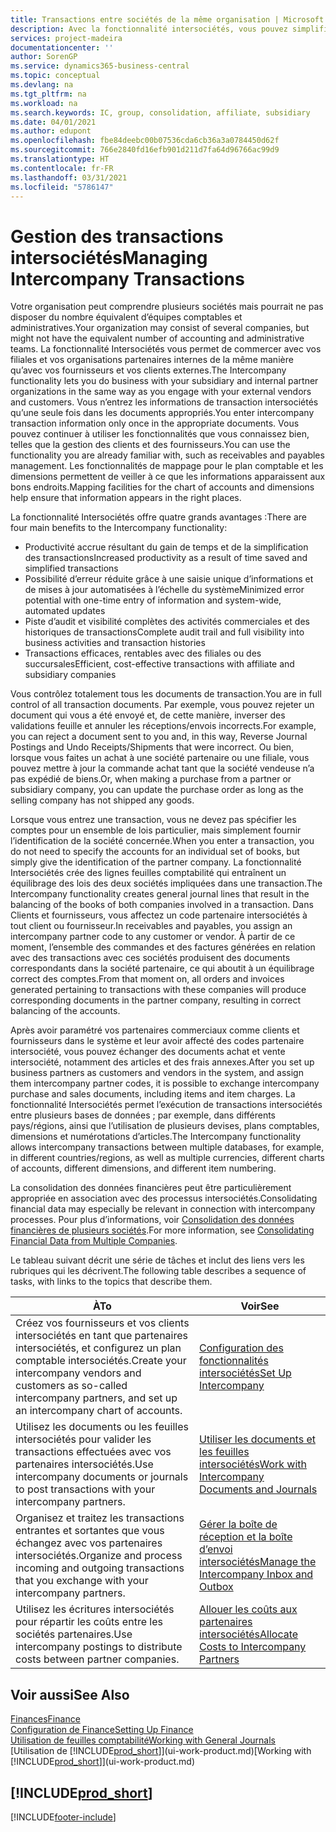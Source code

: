 ```yaml
---
title: Transactions entre sociétés de la même organisation | Microsoft Docs
description: Avec la fonctionnalité intersociétés, vous pouvez simplifier les processus et les transactions entre sociétés appartenant à la même organisation.
services: project-madeira
documentationcenter: ''
author: SorenGP
ms.service: dynamics365-business-central
ms.topic: conceptual
ms.devlang: na
ms.tgt_pltfrm: na
ms.workload: na
ms.search.keywords: IC, group, consolidation, affiliate, subsidiary
ms.date: 04/01/2021
ms.author: edupont
ms.openlocfilehash: fbe84deebc00b07536cda6cb36a3a0784450d62f
ms.sourcegitcommit: 766e2840fd16efb901d211d7fa64d96766ac99d9
ms.translationtype: HT
ms.contentlocale: fr-FR
ms.lasthandoff: 03/31/2021
ms.locfileid: "5786147"
---
```

# <a name="managing-intercompany-transactions"></a><span data-ttu-id="965de-103">Gestion des transactions intersociétés</span><span class="sxs-lookup"><span data-stu-id="965de-103">Managing Intercompany Transactions</span></span>
<span data-ttu-id="965de-104">Votre organisation peut comprendre plusieurs sociétés mais pourrait ne pas disposer du nombre équivalent d’équipes comptables et administratives.</span><span class="sxs-lookup"><span data-stu-id="965de-104">Your organization may consist of several companies, but might not have the equivalent number of accounting and administrative teams.</span></span> <span data-ttu-id="965de-105">La fonctionnalité Intersociétés vous permet de commercer avec vos filiales et vos organisations partenaires internes de la même manière qu’avec vos fournisseurs et vos clients externes.</span><span class="sxs-lookup"><span data-stu-id="965de-105">The Intercompany functionality lets you do business with your subsidiary and internal partner organizations in the same way as you engage with your external vendors and customers.</span></span> <span data-ttu-id="965de-106">Vous n’entrez les informations de transaction intersociétés qu’une seule fois dans les documents appropriés.</span><span class="sxs-lookup"><span data-stu-id="965de-106">You enter intercompany transaction information only once in the appropriate documents.</span></span> <span data-ttu-id="965de-107">Vous pouvez continuer à utiliser les fonctionnalités que vous connaissez bien, telles que la gestion des clients et des fournisseurs.</span><span class="sxs-lookup"><span data-stu-id="965de-107">You can use the functionality you are already familiar with, such as receivables and payables management.</span></span> <span data-ttu-id="965de-108">Les fonctionnalités de mappage pour le plan comptable et les dimensions permettent de veiller à ce que les informations apparaissent aux bons endroits.</span><span class="sxs-lookup"><span data-stu-id="965de-108">Mapping facilities for the chart of accounts and dimensions help ensure that information appears in the right places.</span></span>  

<span data-ttu-id="965de-109">La fonctionnalité Intersociétés offre quatre grands avantages :</span><span class="sxs-lookup"><span data-stu-id="965de-109">There are four main benefits to the Intercompany functionality:</span></span>  

- <span data-ttu-id="965de-110">Productivité accrue résultant du gain de temps et de la simplification des transactions</span><span class="sxs-lookup"><span data-stu-id="965de-110">Increased productivity as a result of time saved and simplified transactions</span></span>  
- <span data-ttu-id="965de-111">Possibilité d’erreur réduite grâce à une saisie unique d’informations et de mises à jour automatisées à l’échelle du système</span><span class="sxs-lookup"><span data-stu-id="965de-111">Minimized error potential with one-time entry of information and system-wide, automated updates</span></span>  
- <span data-ttu-id="965de-112">Piste d’audit et visibilité complètes des activités commerciales et des historiques de transactions</span><span class="sxs-lookup"><span data-stu-id="965de-112">Complete audit trail and full visibility into business activities and transaction histories</span></span>  
- <span data-ttu-id="965de-113">Transactions efficaces, rentables avec des filiales ou des succursales</span><span class="sxs-lookup"><span data-stu-id="965de-113">Efficient, cost-effective transactions with affiliate and subsidiary companies</span></span>  

<span data-ttu-id="965de-114">Vous contrôlez totalement tous les documents de transaction.</span><span class="sxs-lookup"><span data-stu-id="965de-114">You are in full control of all transaction documents.</span></span> <span data-ttu-id="965de-115">Par exemple, vous pouvez rejeter un document qui vous a été envoyé et, de cette manière, inverser des validations feuille et annuler les réceptions/envois incorrects.</span><span class="sxs-lookup"><span data-stu-id="965de-115">For example, you can reject a document sent to you and, in this way, Reverse Journal Postings and Undo Receipts/Shipments that were incorrect.</span></span> <span data-ttu-id="965de-116">Ou bien, lorsque vous faites un achat à une société partenaire ou une filiale, vous pouvez mettre à jour la commande achat tant que la société vendeuse n’a pas expédié de biens.</span><span class="sxs-lookup"><span data-stu-id="965de-116">Or, when making a purchase from a partner or subsidiary company, you can update the purchase order as long as the selling company has not shipped any goods.</span></span>  

<span data-ttu-id="965de-117">Lorsque vous entrez une transaction, vous ne devez pas spécifier les comptes pour un ensemble de lois particulier, mais simplement fournir l’identification de la société concernée.</span><span class="sxs-lookup"><span data-stu-id="965de-117">When you enter a transaction, you do not need to specify the accounts for an individual set of books, but simply give the identification of the partner company.</span></span> <span data-ttu-id="965de-118">La fonctionnalité Intersociétés crée des lignes feuilles comptabilité qui entraînent un équilibrage des lois des deux sociétés impliquées dans une transaction.</span><span class="sxs-lookup"><span data-stu-id="965de-118">The Intercompany functionality creates general journal lines that result in the balancing of the books of both companies involved in a transaction.</span></span> <span data-ttu-id="965de-119">Dans Clients et fournisseurs, vous affectez un code partenaire intersociétés à tout client ou fournisseur.</span><span class="sxs-lookup"><span data-stu-id="965de-119">In receivables and payables, you assign an intercompany partner code to any customer or vendor.</span></span> <span data-ttu-id="965de-120">À partir de ce moment, l’ensemble des commandes et des factures générées en relation avec des transactions avec ces sociétés produisent des documents correspondants dans la société partenaire, ce qui aboutit à un équilibrage correct des comptes.</span><span class="sxs-lookup"><span data-stu-id="965de-120">From that moment on, all orders and invoices generated pertaining to transactions with these companies will produce corresponding documents in the partner company, resulting in correct balancing of the accounts.</span></span>  

 <span data-ttu-id="965de-121">Après avoir paramétré vos partenaires commerciaux comme clients et fournisseurs dans le système et leur avoir affecté des codes partenaire intersociété, vous pouvez échanger des documents achat et vente intersociété, notamment des articles et des frais annexes.</span><span class="sxs-lookup"><span data-stu-id="965de-121">After you set up business partners as customers and vendors in the system, and assign them intercompany partner codes, it is possible to exchange intercompany purchase and sales documents, including items and item charges.</span></span> <span data-ttu-id="965de-122">La fonctionnalité Intersociétés permet l’exécution de transactions intersociétés entre plusieurs bases de données ; par exemple, dans différents pays/régions, ainsi que l’utilisation de plusieurs devises, plans comptables, dimensions et numérotations d’articles.</span><span class="sxs-lookup"><span data-stu-id="965de-122">The Intercompany functionality allows intercompany transactions between multiple databases, for example, in different countries/regions, as well as multiple currencies, different charts of accounts, different dimensions, and different item numbering.</span></span>  

<span data-ttu-id="965de-123">La consolidation des données financières peut être particulièrement appropriée en association avec des processus intersociétés.</span><span class="sxs-lookup"><span data-stu-id="965de-123">Consolidating financial data may especially be relevant in connection with intercompany processes.</span></span> <span data-ttu-id="965de-124">Pour plus d’informations, voir [Consolidation des données financières de plusieurs sociétés](finance-consolidated-company-reporting.md).</span><span class="sxs-lookup"><span data-stu-id="965de-124">For more information, see [Consolidating Financial Data from Multiple Companies](finance-consolidated-company-reporting.md).</span></span>

<span data-ttu-id="965de-125">Le tableau suivant décrit une série de tâches et inclut des liens vers les rubriques qui les décrivent.</span><span class="sxs-lookup"><span data-stu-id="965de-125">The following table describes a sequence of tasks, with links to the topics that describe them.</span></span>

|<span data-ttu-id="965de-126">À</span><span class="sxs-lookup"><span data-stu-id="965de-126">To</span></span> |<span data-ttu-id="965de-127">Voir</span><span class="sxs-lookup"><span data-stu-id="965de-127">See</span></span>|
|---|---|
|<span data-ttu-id="965de-128">Créez vos fournisseurs et vos clients intersociétés en tant que partenaires intersociétés, et configurez un plan comptable intersociétés.</span><span class="sxs-lookup"><span data-stu-id="965de-128">Create your intercompany vendors and customers as so-called intercompany partners, and set up an intercompany chart of accounts.</span></span>|[<span data-ttu-id="965de-129">Configuration des fonctionnalités intersociétés</span><span class="sxs-lookup"><span data-stu-id="965de-129">Set Up Intercompany</span></span>](intercompany-how-setup.md)|
|<span data-ttu-id="965de-130">Utilisez les documents ou les feuilles intersociétés pour valider les transactions effectuées avec vos partenaires intersociétés.</span><span class="sxs-lookup"><span data-stu-id="965de-130">Use intercompany documents or journals to post transactions with your intercompany partners.</span></span>|[<span data-ttu-id="965de-131">Utiliser les documents et les feuilles intersociétés</span><span class="sxs-lookup"><span data-stu-id="965de-131">Work with Intercompany Documents and Journals</span></span>](intercompany-how-work-documents-journals.md)|
|<span data-ttu-id="965de-132">Organisez et traitez les transactions entrantes et sortantes que vous échangez avec vos partenaires intersociétés.</span><span class="sxs-lookup"><span data-stu-id="965de-132">Organize and process incoming and outgoing transactions that you exchange with your intercompany partners.</span></span>|[<span data-ttu-id="965de-133">Gérer la boîte de réception et la boîte d’envoi intersociétés</span><span class="sxs-lookup"><span data-stu-id="965de-133">Manage the Intercompany Inbox and Outbox</span></span>](intercompany-how-manage-intercompany-inbox.md)|
|<span data-ttu-id="965de-134">Utilisez les écritures intersociétés pour répartir les coûts entre les sociétés partenaires.</span><span class="sxs-lookup"><span data-stu-id="965de-134">Use intercompany postings to distribute costs between partner companies.</span></span>|[<span data-ttu-id="965de-135">Allouer les coûts aux partenaires intersociétés</span><span class="sxs-lookup"><span data-stu-id="965de-135">Allocate Costs to Intercompany Partners</span></span>](intercompany-allocate-costs.md)|

## <a name="see-also"></a><span data-ttu-id="965de-136">Voir aussi</span><span class="sxs-lookup"><span data-stu-id="965de-136">See Also</span></span>
[<span data-ttu-id="965de-137">Finances</span><span class="sxs-lookup"><span data-stu-id="965de-137">Finance</span></span>](finance.md)  
[<span data-ttu-id="965de-138">Configuration de Finance</span><span class="sxs-lookup"><span data-stu-id="965de-138">Setting Up Finance</span></span>](finance-setup-finance.md)  
[<span data-ttu-id="965de-139">Utilisation de feuilles comptabilité</span><span class="sxs-lookup"><span data-stu-id="965de-139">Working with General Journals</span></span>](ui-work-general-journals.md)  
<span data-ttu-id="965de-140">[Utilisation de [!INCLUDE[prod_short](includes/prod_short.md)]](ui-work-product.md)</span><span class="sxs-lookup"><span data-stu-id="965de-140">[Working with [!INCLUDE[prod_short](includes/prod_short.md)]](ui-work-product.md)</span></span>

## [!INCLUDE[prod_short](includes/free_trial_md.md)]  


[!INCLUDE[footer-include](includes/footer-banner.md)]